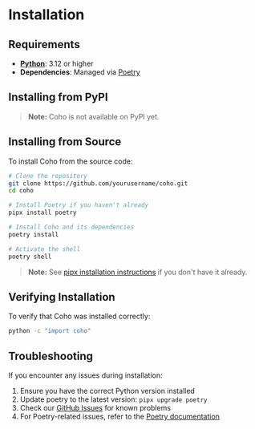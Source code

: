 # Installation

## Requirements

- [**Python**](https://www.python.org/downloads/): 3.12 or higher
- **Dependencies**: Managed via [Poetry](https://python-poetry.org/)

## Installing from PyPI

> **Note:** Coho is not available on PyPI yet.

<!-- 
You can install Coho directly from PyPI using `pip`:

```bash
pip install coho
```

For an isolated environment (recommended), use:

```bash
# Create a new virtual environment named 'mycoho'
python -m venv mycoho

# Activate the virtual environment
source venv/bin/activate

# Install Coho in the virtual environment
pip install coho
```
-->

## Installing from Source

To install Coho from the source code:

```bash
# Clone the repository
git clone https://github.com/yourusername/coho.git
cd coho

# Install Poetry if you haven't already
pipx install poetry

# Install Coho and its dependencies 
poetry install

# Activate the shell
poetry shell
```

> **Note:** See [pipx installation instructions](https://pipx.pypa.io/stable/installation/) if you don't have it already.

## Verifying Installation

To verify that Coho was installed correctly:

```bash
python -c "import coho"
```

## Troubleshooting

If you encounter any issues during installation:

1. Ensure you have the correct Python version installed
2. Update poetry to the latest version: `pipx upgrade poetry`
3. Check our [GitHub Issues](https://github.com/dgursoy/coho/issues) for known problems
4. For Poetry-related issues, refer to the [Poetry documentation](https://python-poetry.org/docs/)
